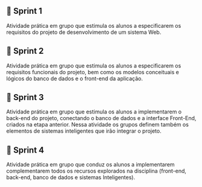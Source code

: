 ## 💠 Sprint 1
Atividade prática em grupo que estimula os alunos a especificarem os requisitos do projeto de desenvolvimento de um sistema Web.
## 💠 Sprint 2
Atividade prática em grupo que estimula os alunos a especificarem os requisitos funcionais do projeto, bem como os modelos conceituais 
e lógicos do banco de dados e o front-end da aplicação.
## 💠 Sprint 3
Atividade prática em grupo que estimula os alunos a implementarem o back-end do projeto, conectando o banco de dados e a interface Front-End, criados na etapa anterior. 
Nessa atividade os grupos definem também os elementos de sistemas inteligentes que irão integrar o projeto.
## 💠 Sprint 4
Atividade prática em grupo que conduz os alunos a implementarem complementarem todos os recursos explorados na disciplina 
(front-end, back-end, banco de dados e sistemas Inteligentes). 
